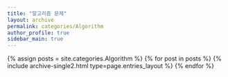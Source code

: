 ```yaml
---
title: "알고리즘 문제"
layout: archive
permalink: categories/Algorithm
author_profile: true
sidebar_main: true
---
```



{% assign posts = site.categories.Algorithm %}
{% for post in posts %} {% include archive-single2.html type=page.entries_layout %} {% endfor %}
